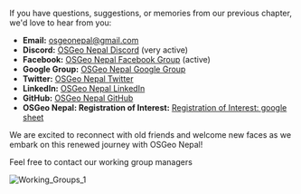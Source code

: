 If you have questions, suggestions, or memories from our previous chapter, we'd love to hear from you:

- **Email:** [osgeonepal@gmail.com](mailto:osgeonepal@gmail.com)
- **Discord:** [OSGeo Nepal Discord](https://discord.gg/wAYsS5gE) (very active)
- **Facebook:** [OSGeo Nepal Facebook Group](https://www.facebook.com/groups/osgeonepal) (active)
- **Google Group:** [OSGeo Nepal Google Group](https://groups.google.com/u/2/g/osgeonepal)
- **Twitter:** [OSGeo Nepal Twitter](https://twitter.com/osgeonepal)
- **LinkedIn:** [OSGeo Nepal LinkedIn](https://www.linkedin.com/company/osgeonepal)
- **GitHub:** [OSGeo Nepal GitHub](https://github.com/osgeonepal)
- **OSGeo Nepal: Registration of Interest:** [Registration of Interest: google sheet](https://docs.google.com/spreadsheets/d/1BPi7ZNDHCvV2feDgn_Knpr1DpDpQV3134MYmTA-iOIc/edit?usp=sharing)

We are excited to reconnect with old friends and welcome new faces as we embark on this renewed journey with OSGeo Nepal!

Feel free to contact our working group managers

![Working_Groups_1](https://github.com/osgeonepal/rollingdoc/assets/89729819/38dea443-94a5-4d8e-a46d-e11f3efc2afa)
